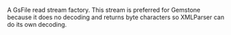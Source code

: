 A GsFile read stream factory. This stream is preferred for Gemstone because it does no decoding and returns byte characters so XMLParser can do its own decoding.